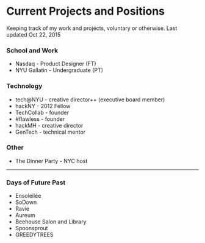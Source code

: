 # Current Projects and Positions

Keeping track of my work and projects, voluntary or otherwise. Last updated Oct 22, 2015

### School and Work

- Nasdaq - Product Designer (FT)
- NYU Gallatin - Undergraduate (PT)

### Technology

- tech@NYU - creative director++ (executive board member)
- hackNY - 2012 Fellow
- TechCollab - founder
- #flawless - founder
- hackMH - creative director
- GenTech - technical mentor

### Other

- The Dinner Party - NYC host

---

### Days of Future Past

- Ensoleilée
- SoDown
- Ravie
- Aureum
- Beehouse Salon and Library
- Spoonsprout
- GREEDYTREES
